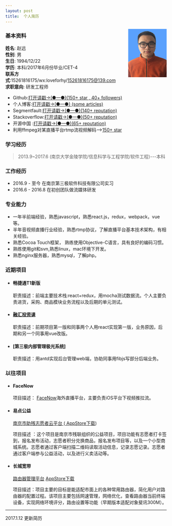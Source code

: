 ```yaml
---
layout: post
title:  个人简历
---                          
```


<img src="/img/1.jpg" align ="right" style="width:120px;height:150px;"/>               

### 基本资料                              
**姓名**: 赵远                                                                   
**性别**: 男               
**生日**: 1994/12/22               
**学历**: 本科/2017年6月份毕业/CET-4           
**联系方式**:15261816175/wx:loveforhy/15261816175@139.com                        
**求职意向**: 研发工程师            

- Github:[打开请戳->(●—●)(150+ star , 40+ followers)](https://github.com/zhaoxiaobao)
- 个人博客:[打开请戳->(●—●) (some  articles)](https://github.com/zhaoxiaobao/dev-blog/tree/master/2016)
- Segmentfault:[打开请戳->(●—●)(140+  reputation)](https://segmentfault.com/u/zhaoyuan)
- Stackoverflow:[打开请戳->(●—●)(50+  reputation)](http://stackoverflow.com/users/6132641/yuan-zhao)
- 开源中国 :[打开请戳->(●—●)(65+  reputation)](http://my.oschina.net/zhaoxiaobao/home)
- 利用ffmpeg对某直播平台rtmp流视频解码-->[150+ star](https://github.com/zhaoxiaobao/inke-ios) 

### 学习经历     

> 2013.9~2017.6 (南京大学金陵学院/信息科学与工程学院/软件工程)---本科 

### 工作经历     

- 2016.9 - 至今  在南京第三极软件科技有限公司实习 
- 2016.6 - 2016.8  在初创团队做流媒体研发

### 专业能力

- 一年半前端经验，熟悉javascript，熟悉react.js，redux，webpack，vue等。
- 半年音视频直播行业经验，熟悉rtmp协议，了解直播平台基本技术架构，有相关经验。
- 熟悉Cocoa Touch框架， 熟练使用Objective-C语言，具有良好的编码习惯。
- 熟练使用git和svn,熟悉linux，mac环境下开发。
- 熟悉nginx服务器，熟悉mysql，了解php。

### 近期项目 

-  ####  畅捷通T1新版

   职责描述：前端主要技术栈:react+redux，用mocha测试数据流。个人主要负责进货，采购、商品模块业务流程以及后期的单元测试。

-  ####  [融汇投资课](http://rhtzk.com/#/)

   职责描述：前期项目第一版和同事两个人用react实现第一版，业务原因，后期和另一个同事用vue改版。

-  ####  [第三极内部管理极光系统]

   职责描述：用antd实现后台管理web端，协助同事用fibjs写部分后端业务。

### 以往项目 

-  ####  FaceNow

   项目描述： [FaceNow](/zp/facenow.html)海外直播平台，主要负责iOS平台下视频推拉流。

-  ####  易点公益

    [ 南京市助残志愿者云平台 ](/zp/app-njzc.html)  ([ AppStore下载](https://itunes.apple.com/us/app/nan-jing-zhu-can-yun-ping-tai/id1079831240?l=zh&ls=1&mt=8))    

    项目描述 ：这个项目是南京市残联组织的公益项目，项目功能有志愿者打卡签到，报名发布活动，志愿者积分兑换商品，报名发布项目等，以及一个小型商城系统。志愿者通过客户端扫描二维码读取活动信息，记录志愿记录。志愿者通过客户端参与公益活动，以及进行义卖活动等。

-  #### 长城宽带

    [路由器管理平台](/zp/app-lygl.html)  [  AppStore下载  ](https://itunes.apple.com/us/app/lu-you-guan-li/id1061866839?l=zh&ls=1&mt=8)

    项目描述：项目主要的目标是能适配市面上的各种常用路由器，简化用户对路由器的配置过程。该项目主要包括网速管理，网络优化，查看路由器当前终端设备，实现网络环境评分，路由设置等功能（早期版本适配对象斐讯300M）。

---
2017.1.12 更新简历
